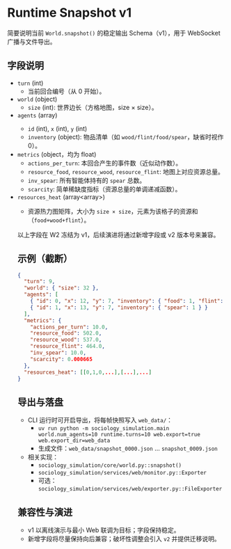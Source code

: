 # Runtime Snapshot v1

简要说明当前 `World.snapshot()` 的稳定输出 Schema（v1），用于 WebSocket 广播与文件导出。

## 字段说明

- `turn` (int)
  - 当前回合编号（从 0 开始）。
- `world` (object)
  - `size` (int): 世界边长（方格地图，size × size）。
- `agents` (array<object>)
  - `id` (int), `x` (int), `y` (int)
  - `inventory` (object): 物品清单（如 `wood/flint/food/spear`，缺省时视作 0）。
- `metrics` (object，均为 float)
  - `actions_per_turn`: 本回合产生的事件数（近似动作数）。
  - `resource_food`, `resource_wood`, `resource_flint`: 地图上对应资源总量。
  - `inv_spear`: 所有智能体持有的 `spear` 总数。
  - `scarcity`: 简单稀缺度指标（资源总量的单调递减函数）。
- `resources_heat` (array<array<int>>)
  - 资源热力图矩阵，大小为 `size × size`，元素为该格子的资源和（`food+wood+flint`）。

以上字段在 W2 冻结为 v1，后续演进将通过新增字段或 v2 版本号来兼容。

## 示例（截断）

```json
{
  "turn": 9,
  "world": { "size": 32 },
  "agents": [
    { "id": 0, "x": 12, "y": 7, "inventory": { "food": 1, "flint": 0, "wood": 0 } },
    { "id": 1, "x": 13, "y": 7, "inventory": { "spear": 1 } }
  ],
  "metrics": {
    "actions_per_turn": 10.0,
    "resource_food": 502.0,
    "resource_wood": 537.0,
    "resource_flint": 464.0,
    "inv_spear": 10.0,
    "scarcity": 0.000665
  },
  "resources_heat": [[0,1,0,...],[...],...]
}
```

## 导出与落盘

- CLI 运行时可开启导出，将每帧快照写入 `web_data/`：
  - `uv run python -m sociology_simulation.main world.num_agents=10 runtime.turns=10 web.export=true web.export_dir=web_data`
  - 生成文件：`web_data/snapshot_0000.json` ... `snapshot_0009.json`
- 相关实现：
  - `sociology_simulation/core/world.py::snapshot()`
  - `sociology_simulation/services/web/monitor.py::Exporter`
  - 可选：`sociology_simulation/services/web/exporter.py::FileExporter`

## 兼容性与演进

- v1 以离线演示与最小 Web 联调为目标；字段保持稳定。
- 新增字段将尽量保持向后兼容；破坏性调整会引入 `v2` 并提供迁移说明。

